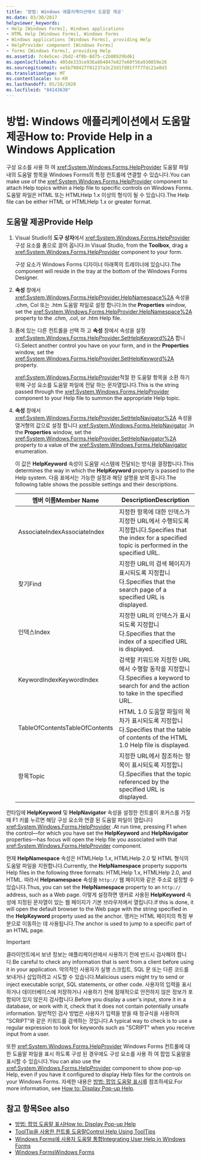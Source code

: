 ```yaml
---
title: '방법: Windows 애플리케이션에서 도움말 제공'
ms.date: 03/30/2017
helpviewer_keywords:
- Help [Windows Forms], Windows applications
- HTML Help [Windows Forms], Windows Forms
- Windows applications [Windows Forms], providing Help
- HelpProvider component [Windows Forms]
- forms [Windows Forms], providing Help
ms.assetid: 7c4e5cec-2bd2-4f0b-8d75-c2b88929bd61
ms.openlocfilehash: 405de333ce936a864047e827e60f56a930059e26
ms.sourcegitcommit: ee5b798427f81237a3c23d1fd81fff7fdc21e8d3
ms.translationtype: MT
ms.contentlocale: ko-KR
ms.lasthandoff: 05/28/2020
ms.locfileid: "84143630"
---
```

# <a name="how-to-provide-help-in-a-windows-application"></a><span data-ttu-id="9b0d9-102">방법: Windows 애플리케이션에서 도움말 제공</span><span class="sxs-lookup"><span data-stu-id="9b0d9-102">How to: Provide Help in a Windows Application</span></span>

<span data-ttu-id="9b0d9-103">구성 요소를 사용 하 여 <xref:System.Windows.Forms.HelpProvider> 도움말 파일 내의 도움말 항목을 Windows Forms의 특정 컨트롤에 연결할 수 있습니다.</span><span class="sxs-lookup"><span data-stu-id="9b0d9-103">You can make use of the <xref:System.Windows.Forms.HelpProvider> component to attach Help topics within a Help file to specific controls on Windows Forms.</span></span> <span data-ttu-id="9b0d9-104">도움말 파일은 HTML 또는 HTMLHelp 1.x 이상의 형식이 될 수 있습니다.</span><span class="sxs-lookup"><span data-stu-id="9b0d9-104">The Help file can be either HTML or HTMLHelp 1.x or greater format.</span></span>

## <a name="provide-help"></a><span data-ttu-id="9b0d9-105">도움말 제공</span><span class="sxs-lookup"><span data-stu-id="9b0d9-105">Provide Help</span></span>

1. <span data-ttu-id="9b0d9-106">Visual Studio의 **도구 상자**에서 <xref:System.Windows.Forms.HelpProvider> 구성 요소를 폼으로 끌어 옵니다.</span><span class="sxs-lookup"><span data-stu-id="9b0d9-106">In Visual Studio, from the **Toolbox**, drag a <xref:System.Windows.Forms.HelpProvider> component to your form.</span></span>

     <span data-ttu-id="9b0d9-107">구성 요소가 Windows Forms 디자이너 아래쪽의 트레이너에 있습니다.</span><span class="sxs-lookup"><span data-stu-id="9b0d9-107">The component will reside in the tray at the bottom of the Windows Forms Designer.</span></span>

2. <span data-ttu-id="9b0d9-108">**속성** 창에서 <xref:System.Windows.Forms.HelpProvider.HelpNamespace%2A> 속성을 .chm, Col 또는 .htm 도움말 파일로 설정 합니다.</span><span class="sxs-lookup"><span data-stu-id="9b0d9-108">In the **Properties** window, set the <xref:System.Windows.Forms.HelpProvider.HelpNamespace%2A> property to the .chm, .col, or .htm Help file.</span></span>

3. <span data-ttu-id="9b0d9-109">폼에 있는 다른 컨트롤을 선택 하 고 **속성** 창에서 속성을 설정 <xref:System.Windows.Forms.HelpProvider.SetHelpKeyword%2A> 합니다.</span><span class="sxs-lookup"><span data-stu-id="9b0d9-109">Select another control you have on your form, and in the **Properties** window, set the <xref:System.Windows.Forms.HelpProvider.SetHelpKeyword%2A> property.</span></span>

     <span data-ttu-id="9b0d9-110"><xref:System.Windows.Forms.HelpProvider>적절 한 도움말 항목을 소환 하기 위해 구성 요소를 도움말 파일에 전달 하는 문자열입니다.</span><span class="sxs-lookup"><span data-stu-id="9b0d9-110">This is the string passed through the <xref:System.Windows.Forms.HelpProvider> component to your Help file to summon the appropriate Help topic.</span></span>

4. <span data-ttu-id="9b0d9-111">**속성** 창에서 <xref:System.Windows.Forms.HelpProvider.SetHelpNavigator%2A> 속성을 열거형의 값으로 설정 합니다 <xref:System.Windows.Forms.HelpNavigator> .</span><span class="sxs-lookup"><span data-stu-id="9b0d9-111">In the **Properties** window, set the <xref:System.Windows.Forms.HelpProvider.SetHelpNavigator%2A> property to a value of the <xref:System.Windows.Forms.HelpNavigator> enumeration.</span></span>

     <span data-ttu-id="9b0d9-112">이 값은 **HelpKeyword** 속성이 도움말 시스템에 전달되는 방식을 결정합니다.</span><span class="sxs-lookup"><span data-stu-id="9b0d9-112">This determines the way in which the **HelpKeyword** property is passed to the Help system.</span></span> <span data-ttu-id="9b0d9-113">다음 표에서는 가능한 설정과 해당 설명을 보여 줍니다.</span><span class="sxs-lookup"><span data-stu-id="9b0d9-113">The following table shows the possible settings and their descriptions.</span></span>

    |<span data-ttu-id="9b0d9-114">멤버 이름</span><span class="sxs-lookup"><span data-stu-id="9b0d9-114">Member Name</span></span>|<span data-ttu-id="9b0d9-115">Description</span><span class="sxs-lookup"><span data-stu-id="9b0d9-115">Description</span></span>|
    |-----------------|-----------------|
    |<span data-ttu-id="9b0d9-116">AssociateIndex</span><span class="sxs-lookup"><span data-stu-id="9b0d9-116">AssociateIndex</span></span>|<span data-ttu-id="9b0d9-117">지정한 항목에 대한 인덱스가 지정한 URL에서 수행되도록 지정합니다.</span><span class="sxs-lookup"><span data-stu-id="9b0d9-117">Specifies that the index for a specified topic is performed in the specified URL.</span></span>|
    |<span data-ttu-id="9b0d9-118">찾기</span><span class="sxs-lookup"><span data-stu-id="9b0d9-118">Find</span></span>|<span data-ttu-id="9b0d9-119">지정한 URL의 검색 페이지가 표시되도록 지정합니다.</span><span class="sxs-lookup"><span data-stu-id="9b0d9-119">Specifies that the search page of a specified URL is displayed.</span></span>|
    |<span data-ttu-id="9b0d9-120">인덱스</span><span class="sxs-lookup"><span data-stu-id="9b0d9-120">Index</span></span>|<span data-ttu-id="9b0d9-121">지정한 URL의 인덱스가 표시되도록 지정합니다.</span><span class="sxs-lookup"><span data-stu-id="9b0d9-121">Specifies that the index of a specified URL is displayed.</span></span>|
    |<span data-ttu-id="9b0d9-122">KeywordIndex</span><span class="sxs-lookup"><span data-stu-id="9b0d9-122">KeywordIndex</span></span>|<span data-ttu-id="9b0d9-123">검색할 키워드와 지정한 URL에서 수행할 동작을 지정합니다.</span><span class="sxs-lookup"><span data-stu-id="9b0d9-123">Specifies a keyword to search for and the action to take in the specified URL.</span></span>|
    |<span data-ttu-id="9b0d9-124">TableOfContents</span><span class="sxs-lookup"><span data-stu-id="9b0d9-124">TableOfContents</span></span>|<span data-ttu-id="9b0d9-125">HTML 1.0 도움말 파일의 목차가 표시되도록 지정합니다.</span><span class="sxs-lookup"><span data-stu-id="9b0d9-125">Specifies that the table of contents of the HTML 1.0 Help file is displayed.</span></span>|
    |<span data-ttu-id="9b0d9-126">항목</span><span class="sxs-lookup"><span data-stu-id="9b0d9-126">Topic</span></span>|<span data-ttu-id="9b0d9-127">지정한 URL에서 참조하는 항목이 표시되도록 지정합니다.</span><span class="sxs-lookup"><span data-stu-id="9b0d9-127">Specifies that the topic referenced by the specified URL is displayed.</span></span>|

 <span data-ttu-id="9b0d9-128">런타임에 **HelpKeyword** 및 **HelpNavigator** 속성을 설정한 컨트롤이 포커스를 가질 때 F1 키를 누르면 해당 구성 요소와 연결 된 도움말 파일이 열립니다 <xref:System.Windows.Forms.HelpProvider> .</span><span class="sxs-lookup"><span data-stu-id="9b0d9-128">At run time, pressing F1 when the control—for which you have set the **HelpKeyword** and **HelpNavigator** properties—has focus will open the Help file you associated with that <xref:System.Windows.Forms.HelpProvider> component.</span></span>

 <span data-ttu-id="9b0d9-129">현재 **HelpNamespace** 속성은 HTMLHelp 1.x, HTMLHelp 2.0 및 HTML 형식의 도움말 파일을 지원합니다.</span><span class="sxs-lookup"><span data-stu-id="9b0d9-129">Currently, the **HelpNamespace** property supports Help files in the following three formats: HTMLHelp 1.x, HTMLHelp 2.0, and HTML.</span></span> <span data-ttu-id="9b0d9-130">따라서 **Helpnamespace** 속성을 `http://` 웹 페이지와 같은 주소로 설정할 수 있습니다.</span><span class="sxs-lookup"><span data-stu-id="9b0d9-130">Thus, you can set the **HelpNamespace** property to an `http://` address, such as a Web page.</span></span> <span data-ttu-id="9b0d9-131">이렇게 설정하면 앵커로 사용된 **HelpKeyword** 속성에 지정된 문자열이 있는 웹 페이지가 기본 브라우저에서 열립니다.</span><span class="sxs-lookup"><span data-stu-id="9b0d9-131">If this is done, it will open the default browser to the Web page with the string specified in the **HelpKeyword** property used as the anchor.</span></span> <span data-ttu-id="9b0d9-132">앵커는 HTML 페이지의 특정 부분으로 이동하는 데 사용됩니다.</span><span class="sxs-lookup"><span data-stu-id="9b0d9-132">The anchor is used to jump to a specific part of an HTML page.</span></span>

> [!IMPORTANT]
> <span data-ttu-id="9b0d9-133">클라이언트에서 보낸 정보는 애플리케이션에서 사용하기 전에 반드시 검사해야 합니다.</span><span class="sxs-lookup"><span data-stu-id="9b0d9-133">Be careful to check any information that is sent from a client before using it in your application.</span></span> <span data-ttu-id="9b0d9-134">악의적인 사용자가 실행 스크립트, SQL 문 또는 다른 코드를 보내거나 삽입하려고 시도할 수 있습니다.</span><span class="sxs-lookup"><span data-stu-id="9b0d9-134">Malicious users might try to send or inject executable script, SQL statements, or other code.</span></span> <span data-ttu-id="9b0d9-135">사용자의 입력을 표시하거나 데이터베이스에 저장하거나 사용하기 전에 잠재적으로 안전하지 않은 정보가 포함되어 있지 않은지 검사합니다.</span><span class="sxs-lookup"><span data-stu-id="9b0d9-135">Before you display a user's input, store it in a database, or work with it, check that it does not contain potentially unsafe information.</span></span> <span data-ttu-id="9b0d9-136">일반적인 검사 방법은 사용자가 입력을 받을 때 정규식을 사용하여 "SCRIPT"와 같은 키워드를 검색하는 것입니다.</span><span class="sxs-lookup"><span data-stu-id="9b0d9-136">A typical way to check is to use a regular expression to look for keywords such as "SCRIPT" when you receive input from a user.</span></span>

<span data-ttu-id="9b0d9-137">또한 <xref:System.Windows.Forms.HelpProvider> Windows Forms 컨트롤에 대 한 도움말 파일을 표시 하도록 구성 된 경우에도 구성 요소를 사용 하 여 팝업 도움말을 표시할 수 있습니다.</span><span class="sxs-lookup"><span data-stu-id="9b0d9-137">You can also use the <xref:System.Windows.Forms.HelpProvider> component to show pop-up Help, even if you have it configured to display Help files for the controls on your Windows Forms.</span></span> <span data-ttu-id="9b0d9-138">자세한 내용은 [방법: 팝업 도움말 표시](how-to-display-pop-up-help.md)를 참조하세요.</span><span class="sxs-lookup"><span data-stu-id="9b0d9-138">For more information, see [How to: Display Pop-up Help](how-to-display-pop-up-help.md).</span></span>

## <a name="see-also"></a><span data-ttu-id="9b0d9-139">참고 항목</span><span class="sxs-lookup"><span data-stu-id="9b0d9-139">See also</span></span>

- [<span data-ttu-id="9b0d9-140">방법: 팝업 도움말 표시</span><span class="sxs-lookup"><span data-stu-id="9b0d9-140">How to: Display Pop-up Help</span></span>](how-to-display-pop-up-help.md)
- [<span data-ttu-id="9b0d9-141">ToolTip을 사용한 컨트롤 도움말</span><span class="sxs-lookup"><span data-stu-id="9b0d9-141">Control Help Using ToolTips</span></span>](control-help-using-tooltips.md)
- [<span data-ttu-id="9b0d9-142">Windows Forms에 사용자 도움말 통합</span><span class="sxs-lookup"><span data-stu-id="9b0d9-142">Integrating User Help in Windows Forms</span></span>](integrating-user-help-in-windows-forms.md)
- [<span data-ttu-id="9b0d9-143">Windows Forms</span><span class="sxs-lookup"><span data-stu-id="9b0d9-143">Windows Forms</span></span>](../index.md)
